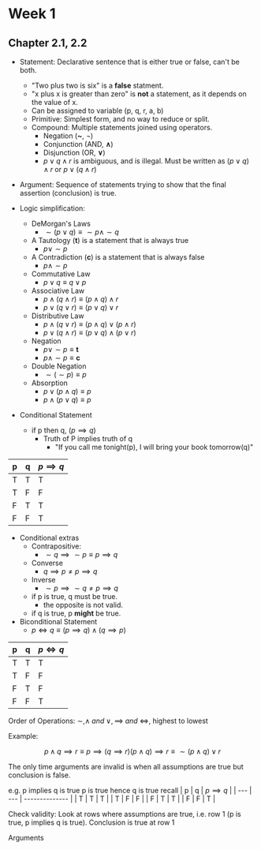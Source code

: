 # Week 1

## Chapter 2.1, 2.2

- Statement: Declarative sentence that is either true or false, can't be both.
  - "Two plus two is six" is a **false** statment.
  - "x plus x is greater than zero" is **not** a statement, as it depends on the value of x.
  - Can be assigned to variable (p, q, r, a, b)
  - Primitive: Simplest form, and no way to reduce or split.
  - Compound: Multiple statements joined using operators.
    - Negation (**~**, $\neg$)
    - Conjunction (AND, **$\land$**)
    - Disjunction (OR, **$\lor$**)
    - $p \lor q \land r$ is ambiguous, and is illegal. Must be written as $(p \lor q) \land r$ or $p \lor (q \land r)$
- Argument: Sequence of statements trying to show that the final assertion (conclusion) is true.

- Logic simplification:
  - DeMorgan's Laws
    - $\sim (p \lor q) \equiv \sim p \land\sim q$
  - A Tautology (**t**) is a statement that is always true
    - $p \lor \sim p$
  - A Contradiction (**c**) is a statement that is always false
    - $p \land \sim p$
  - Commutative Law
    - $p \lor q \equiv q \lor p$
  - Associative Law
    - $p \land (q \land r) \equiv (p \land q) \land r$
    - $p \lor (q \lor r) \equiv (p \lor q) \lor r$
  - Distributive Law
    - $p \land (q \lor r) \equiv (p \land q) \lor (p \land r)$
    - $p \lor (q \land r) \equiv (p \lor q) \land (p \lor r)$
  - Negation
    - $p \lor \sim p \equiv \textbf{t}$
    - $p \land \sim p \equiv \textbf{c}$
  - Double Negation
    - $\sim (\sim p) \equiv p$
  - Absorption
    - $p \lor (p\land q) \equiv p$
    - $p \land (p\lor q) \equiv p$

- Conditional Statement
  - if p then q, ($p \implies q$)
    - Truth of P implies truth of q
      - "If you call me tonight(p), I will bring your book tomorrow(q)"

| p   | q   | $p \implies q$ |
| --- | --- | -------------- |
| T   | T   | T              |
| T   | F   | F              |
| F   | T   | T              |
| F   | F   | T              |

- Conditional extras
  - Contrapositive:
    - $\sim q \implies \sim p \equiv p \implies q$
  - Converse
    - $q \implies p \neq p \implies q$
  - Inverse
    - $\sim p \implies \sim q \neq p \implies q$
  - if p is true, q must be true.
    - the opposite is not valid.
  - if q is true, p **might** be true.
- Biconditional Statement
  - $p \iff q \equiv (p \implies q) \land (q \implies p)$

| p   | q   | $p \iff q$ |
| --- | --- | ---------- |
| T   | T   | T          |
| T   | F   | F          |
| F   | T   | F          |
| F   | F   | T          |

Order of Operations:
$\sim, \land\;and\;\lor, \implies\;and\;\iff$, highest to lowest

Example:

```math
p \land q \implies r \equiv p \implies (q \implies r)

(p \land q) \implies r \equiv \sim (p \land q) \lor r
```

The only time arguments are invalid is when all assumptions are true but conclusion is false.

e.g. p implies q is true
     p is true
     hence q is true
     recall
| p   | q   | $p \implies q$ |
| --- | --- | -------------- |
| T   | T   | T              |
| T   | F   | F              |
| F   | T   | T              |
| F   | F   | T              |

Check validity:
Look at rows where assumptions are true, i.e. row 1 (p is true, p implies q is true).
Conclusion is true at row 1

Arguments
